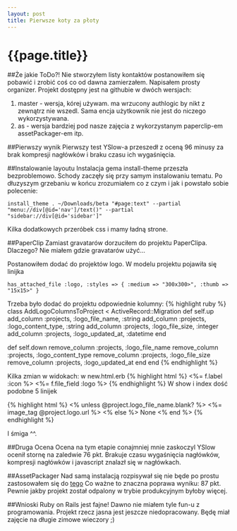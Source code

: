 ```yaml
---
layout: post
title: Pierwsze koty za płoty
---
```


# {{page.title}}

##Że jakie ToDo?!
Nie stworzyłem listy kontaktów postanowiłem się pobawić i zrobić coś co od dawna zamierzałem.
Napisałem prosty organizer. Projekt dostępny jest na githubie w dwóch wersjach:
1) master - wersja, kórej używam. ma wrzucony authlogic by nikt z zewnątrz nie wszedl. Sama encja użytkownik nie jest do niczego wykorzystywana.
2) as - wersja bardziej pod nasze zajęcia z wykorzystanym paperclip-em assetPackager-em itp.

##Pierwszy wynik
Pierwszy test YSlow-a przeszedł z oceną 96 minusy za brak kompresji nagłówków i braku czasu ich wygaśnięcia.

##Instalowanie layoutu
Instalacja gema install-theme przeszła bezproblemowo. Schody zaczęły się przy samym instalowaniu tematu.
Po dłuzyszym grzebaniu w końcu zrozumiałem co z czym i jak i powstało sobie polecenie:

	install_theme . ~/Downloads/beta "#page:text" --partial "menu://div[@id='nav']/text()" --partial "sidebar://div[@id='sidebar']"

Kilka dodatkowych przeróbek css i mamy ładną strone.

##PaperClip
Zamiast gravatarów dorzuciłem do projektu PaperClipa. Dlaczego?
Nie miałem gdzie gravatarów użyć...

Postanowiłem dodać do projektów logo. W modelu projektu pojawiła się linijka

	has_attached_file :logo, :styles => { :medium => "300x300>", :thumb => "15x15>" }

Trzeba było dodać do projektu odpowiednie kolumny:
{% highlight ruby %}
class AddLogoColumnsToProject < ActiveRecord::Migration
  def self.up
    add_column :projects, :logo_file_name,    :string
    add_column :projects, :logo_content_type, :string
    add_column :projects, :logo_file_size,    :integer
    add_column :projects, :logo_updated_at,   :datetime
  end

  def self.down
    remove_column :projects, :logo_file_name
    remove_column :projects, :logo_content_type
    remove_column :projects, :logo_file_size
    remove_column :projects, :logo_updated_at
  end
end
{% endhighlight %}

Kilka zmian w widokach:
w new.html.erb
{% highlight html %}
	<%= f.label :icon %>
	<%= f.file_field :logo %>
{% endhighlight %}
W show i index dość podobne 5 linijek

{% highlight html %}
<% unless @project.logo_file_name.blank? %>
    <%= image_tag @project.logo.url %><!-- vel @project.logo.url(:thumb) -->
  <% else %>
		None
  <% end %>
{% endhighlight %}

I śmiga ^^.

##Druga Ocena
Ocena na tym etapie conajmniej mnie zaskoczyl YSlow ocenił stornę na zaledwie 76 pkt.
Brakuje czasu wygaśnięcia nagłówków, kompresji nagłówków i javascript znalazł się w nagłówkach.

##AssetPackager
Nad samą instalacją rozpisywał się nie będe po prostu zastosowałem się do [tego](http://github.com/sbecker/asset_packager)
Co ważne to znaczna poprawa wyniku: 87 pkt. Pewnie jakby projekt został odpalony w trybie produkcyjnym byłoby więcej.

##Wnioski
Ruby on Rails jest fajne!
Dawno nie miałem tyle fun-u z programowania. Projekt rzecz jasna jest jeszcze niedopracowany. Będę miał zajęcie na długie zimowe wieczory ;)
